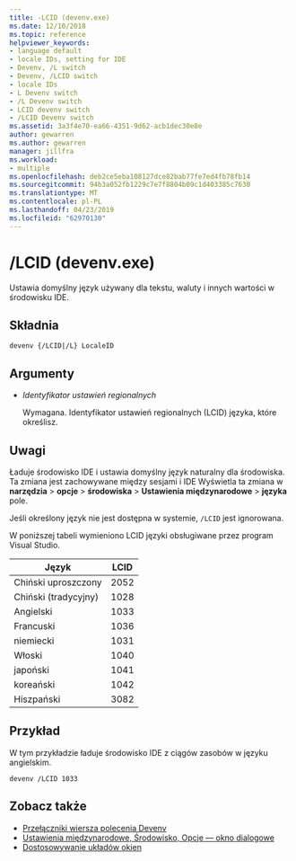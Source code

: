 ```yaml
---
title: -LCID (devenv.exe)
ms.date: 12/10/2018
ms.topic: reference
helpviewer_keywords:
- language default
- locale IDs, setting for IDE
- Devenv, /L switch
- Devenv, /LCID switch
- locale IDs
- L Devenv switch
- /L Devenv switch
- LCID devenv switch
- /LCID Devenv switch
ms.assetid: 3a3f4e70-ea66-4351-9d62-acb1dec30e8e
author: gewarren
ms.author: gewarren
manager: jillfra
ms.workload:
- multiple
ms.openlocfilehash: deb2ce5eba108127dce82bab77fe7ed4fb78fb14
ms.sourcegitcommit: 94b3a052fb1229c7e7f8804b09c1d403385c7630
ms.translationtype: MT
ms.contentlocale: pl-PL
ms.lasthandoff: 04/23/2019
ms.locfileid: "62970130"
---
```

# <a name="lcid-devenvexe"></a>/LCID (devenv.exe)

Ustawia domyślny język używany dla tekstu, waluty i innych wartości w środowisku IDE.

## <a name="syntax"></a>Składnia

```shell
devenv {/LCID|/L} LocaleID
```

## <a name="arguments"></a>Argumenty

- *Identyfikator ustawień regionalnych*

  Wymagana. Identyfikator ustawień regionalnych (LCID) języka, które określisz.

## <a name="remarks"></a>Uwagi

Ładuje środowisko IDE i ustawia domyślny język naturalny dla środowiska. Ta zmiana jest zachowywane między sesjami i IDE Wyświetla ta zmiana w **narzędzia** > **opcje** > **środowiska**  >  **Ustawienia międzynarodowe** > **języka** pole.

Jeśli określony język nie jest dostępna w systemie, `/LCID` jest ignorowana.

W poniższej tabeli wymieniono LCID języki obsługiwane przez program Visual Studio.

|Język|LCID|
|--------------|----------|
|Chiński uproszczony|2052|
|Chiński (tradycyjny)|1028|
|Angielski|1033|
|Francuski|1036|
|niemiecki|1031|
|Włoski|1040|
|japoński|1041|
|koreański|1042|
|Hiszpański|3082|

## <a name="example"></a>Przykład

W tym przykładzie ładuje środowisko IDE z ciągów zasobów w języku angielskim.

```shell
devenv /LCID 1033
```

## <a name="see-also"></a>Zobacz także

- [Przełączniki wiersza polecenia Devenv](../../ide/reference/devenv-command-line-switches.md)
- [Ustawienia międzynarodowe, Środowisko, Opcje — okno dialogowe](../../ide/reference/international-settings-environment-options-dialog-box.md)
- [Dostosowywanie układów okien](../../ide/customizing-window-layouts-in-visual-studio.md)